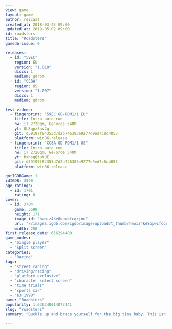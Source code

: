 ```yaml
---
view: game
layout: game
author: reicast
created_at: 2018-03-25 09:00
updated_at: 2019-05-02 09:00
id: roadsters
title: "Roadsters"
gamedb-issue: 0

releases:
  - id: "59EC"
    region: EU
    version: "1.010"
    discs: 1
    medium: gdrom
  - id: "CC8A"
    region: US
    version: "1.007"
    discs: 1
    medium: gdrom

test-videos:
  - fingerprint: "59EC GD-ROM1/1 EU"
    title: Intro auto run
    hw: i7 2720qm, GeForce 540M
    yt: 0L8qpz3nv2g
    git: d59197f84353d7d2b746383e9277d9ed7c8c4053
    platform: win86-release
  - fingerprint: "CC8A GD-ROM1/1 US"
    title: Intro auto run
    hw: i7 2720qm, GeForce 540M
    yt: bxhsqQtutUE
    git: d59197f84353d7d2b746383e9277d9ed7c8c4053
    platform: win86-release

gotIGDBGame: 1
idIGDB: 3590
age_ratings:
  - id: 1701
    rating: 8
cover:
  - id: 3704
    game: 3590
    height: 171
    image_id: "hwoiz4ke8opwcfcqrjnu"
    url: "//images.igdb.com/igdb/image/upload/t_thumb/hwoiz4ke8opwcfcqrjnu.jpg"
    width: 250
first_release_date: 656294400
game_modes:
  - "Single player"
  - "Split screen"
categories:
  - "Racing"
tags:
  - "street racing"
  - "driving/racing"
  - "platform exclusive"
  - "character select screen"
  - "time trials"
  - "sports car"
  - "e3 1998"
name: "Roadsters"
popularity: 1.636240014073141
slug: "roadsters"
summary: "Buckle up and brace yourself for the big time baby. This isn't just high speed racing on 10 different adrenaline pumping tracks with changing weather conditions and super responsible vehicle handling. It's street smarts. With Roadsters, the best driver, doesn't always win. Betting and trading cars are a major part of gameplay. Earning cash gives you the chance to upgrade your vehicle and change divisions. So pull down your top and put your foot to the floor. We're off!"

---
```

